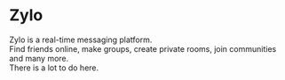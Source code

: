 # Zylo
Zylo is a real-time messaging platform. <br>
Find friends online, make groups, create private rooms, join communities and many more. <br>
There is a lot to do here.
